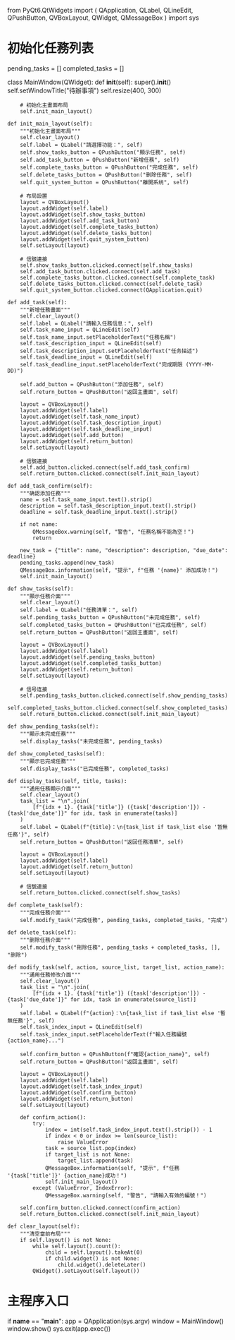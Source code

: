 from PyQt6.QtWidgets import (
    QApplication, QLabel, QLineEdit,
    QPushButton, QVBoxLayout, QWidget, QMessageBox
)
import sys

# 初始化任務列表
pending_tasks = []
completed_tasks = []

class MainWindow(QWidget):
    def __init__(self):
        super().__init__()
        self.setWindowTitle("待辦事項")
        self.resize(400, 300)

        # 初始化主畫面布局
        self.init_main_layout()

    def init_main_layout(self):
        """初始化主畫面布局"""
        self.clear_layout()
        self.label = QLabel("請選擇功能：", self)
        self.show_tasks_button = QPushButton("顯示任務", self)
        self.add_task_button = QPushButton("新增任務", self)
        self.complete_tasks_button = QPushButton("完成任務", self)
        self.delete_tasks_button = QPushButton("删除任務", self)
        self.quit_system_button = QPushButton("離開系统", self)

        # 布局設置
        layout = QVBoxLayout()
        layout.addWidget(self.label)
        layout.addWidget(self.show_tasks_button)
        layout.addWidget(self.add_task_button)
        layout.addWidget(self.complete_tasks_button)
        layout.addWidget(self.delete_tasks_button)
        layout.addWidget(self.quit_system_button)
        self.setLayout(layout)

        # 信號連接
        self.show_tasks_button.clicked.connect(self.show_tasks)
        self.add_task_button.clicked.connect(self.add_task)
        self.complete_tasks_button.clicked.connect(self.complete_task)
        self.delete_tasks_button.clicked.connect(self.delete_task)
        self.quit_system_button.clicked.connect(QApplication.quit)

    def add_task(self):
        """新增任務畫面"""
        self.clear_layout()
        self.label = QLabel("請輸入任務信息：", self)
        self.task_name_input = QLineEdit(self)
        self.task_name_input.setPlaceholderText("任務名稱")
        self.task_description_input = QLineEdit(self)
        self.task_description_input.setPlaceholderText("任务描述")
        self.task_deadline_input = QLineEdit(self)
        self.task_deadline_input.setPlaceholderText("完成期限 (YYYY-MM-DD)")

        self.add_button = QPushButton("添加任務", self)
        self.return_button = QPushButton("返回主畫面", self)

        layout = QVBoxLayout()
        layout.addWidget(self.label)
        layout.addWidget(self.task_name_input)
        layout.addWidget(self.task_description_input)
        layout.addWidget(self.task_deadline_input)
        layout.addWidget(self.add_button)
        layout.addWidget(self.return_button)
        self.setLayout(layout)

        # 信號連接
        self.add_button.clicked.connect(self.add_task_confirm)
        self.return_button.clicked.connect(self.init_main_layout)

    def add_task_confirm(self):
        """确認添加任務"""
        name = self.task_name_input.text().strip()
        description = self.task_description_input.text().strip()
        deadline = self.task_deadline_input.text().strip()

        if not name:
            QMessageBox.warning(self, "警告", "任務名稱不能為空！")
            return

        new_task = {"title": name, "description": description, "due_date": deadline}
        pending_tasks.append(new_task)
        QMessageBox.information(self, "提示", f"任務 '{name}' 添加成功！")
        self.init_main_layout()

    def show_tasks(self):
        """顯示任務介面"""
        self.clear_layout()
        self.label = QLabel("任務清單：", self)
        self.pending_tasks_button = QPushButton("未完成任務", self)
        self.completed_tasks_button = QPushButton("已完成任務", self)
        self.return_button = QPushButton("返回主畫面", self)

        layout = QVBoxLayout()
        layout.addWidget(self.label)
        layout.addWidget(self.pending_tasks_button)
        layout.addWidget(self.completed_tasks_button)
        layout.addWidget(self.return_button)
        self.setLayout(layout)

        # 信号连接
        self.pending_tasks_button.clicked.connect(self.show_pending_tasks)
        self.completed_tasks_button.clicked.connect(self.show_completed_tasks)
        self.return_button.clicked.connect(self.init_main_layout)

    def show_pending_tasks(self):
        """顯示未完成任務"""
        self.display_tasks("未完成任務", pending_tasks)

    def show_completed_tasks(self):
        """顯示已完成任務"""
        self.display_tasks("已完成任務", completed_tasks)

    def display_tasks(self, title, tasks):
        """通用任務顯示介面"""
        self.clear_layout()
        task_list = "\n".join(
            [f"{idx + 1}. {task['title']} ({task['description']}) - {task['due_date']}" for idx, task in enumerate(tasks)]
        )
        self.label = QLabel(f"{title}：\n{task_list if task_list else '暂無任務'}", self)
        self.return_button = QPushButton("返回任務清單", self)

        layout = QVBoxLayout()
        layout.addWidget(self.label)
        layout.addWidget(self.return_button)
        self.setLayout(layout)

        # 信號連接
        self.return_button.clicked.connect(self.show_tasks)

    def complete_task(self):
        """完成任務介面"""
        self.modify_task("完成任務", pending_tasks, completed_tasks, "完成")

    def delete_task(self):
        """删除任務介面"""
        self.modify_task("刪除任務", pending_tasks + completed_tasks, [], "删除")

    def modify_task(self, action, source_list, target_list, action_name):
        """通用任務修改介面"""
        self.clear_layout()
        task_list = "\n".join(
            [f"{idx + 1}. {task['title']} ({task['description']}) - {task['due_date']}" for idx, task in enumerate(source_list)]
        )
        self.label = QLabel(f"{action}：\n{task_list if task_list else '暫無任務'}", self)
        self.task_index_input = QLineEdit(self)
        self.task_index_input.setPlaceholderText(f"輸入任務編號{action_name}...")

        self.confirm_button = QPushButton(f"確認{action_name}", self)
        self.return_button = QPushButton("返回主畫面", self)

        layout = QVBoxLayout()
        layout.addWidget(self.label)
        layout.addWidget(self.task_index_input)
        layout.addWidget(self.confirm_button)
        layout.addWidget(self.return_button)
        self.setLayout(layout)

        def confirm_action():
            try:
                index = int(self.task_index_input.text().strip()) - 1
                if index < 0 or index >= len(source_list):
                    raise ValueError
                task = source_list.pop(index)
                if target_list is not None:
                    target_list.append(task)
                QMessageBox.information(self, "提示", f"任務 '{task['title']}' {action_name}成功！")
                self.init_main_layout()
            except (ValueError, IndexError):
                QMessageBox.warning(self, "警告", "請輸入有效的編號！")

        self.confirm_button.clicked.connect(confirm_action)
        self.return_button.clicked.connect(self.init_main_layout)

    def clear_layout(self):
        """清空當前布局"""
        if self.layout() is not None:
            while self.layout().count():
                child = self.layout().takeAt(0)
                if child.widget() is not None:
                    child.widget().deleteLater()
            QWidget().setLayout(self.layout())

# 主程序入口
if __name__ == "__main__":
    app = QApplication(sys.argv)
    window = MainWindow()
    window.show()
    sys.exit(app.exec())
    



